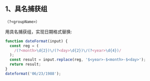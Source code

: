 ## 1、具名捕获组
```
（?<groupName>）
```
用具名捕获组，实现日期格式替换:
```js
function dateFormat(input) {
  const reg = (
    /(?<month>\d{2})\/(?<day>\d{2})\/(?<year>\d{4})/
  );
  const result = input.replace(reg, '$<year>-$<month>-$<day>');
  return result;
}
dateformat('06/23/1988');
```
